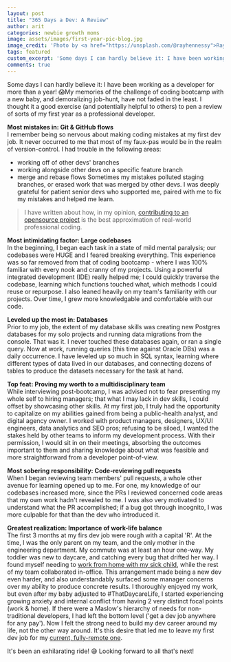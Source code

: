 ```yaml
---
layout: post
title: "365 Days a Dev: A Review"
author: arit
categories: newbie growth moms
image: assets/images/first-year-pic-blog.jpg
image_credit: 'Photo by <a href="https://unsplash.com/@rayhennessy">Ray Hennessy</a> on <a href="https://unsplash.com/s/photos/fireworks">Unsplash</a>'
tags: featured
custom_excerpt: 'Some days I can hardly believe it: I have been working as a developer for more than a year! 😱'
comments: true
---
```


Some days I can hardly believe it: I have been working as a developer for more than a year! 😱My memories of the challenge of coding bootcamp with a new baby, and demoralizing job-hunt, have not faded in the least. I thought it a good exercise (and potentially helpful to others) to pen a review of sorts of my first year as a professional developer. 

**Most mistakes in: Git & GitHub flows**<br />
I remember being so nervous about making coding mistakes at my first dev job. It never occurred to me that most of my faux-pas would be in the realm of version-control. I had trouble in the following areas:
- working off of other devs' branches
- working alongside other devs on a specific feature branch
- merge and rebase flows
Sometimes my mistakes polluted staging branches, or erased work that was merged by other devs. I was deeply grateful for patient senior devs who supported me, paired with me to fix my mistakes and helped me learn.

> I have written about how, in my opinion, [contributing to an opensource project](https://arit.dev/opensource/) is the best approximation of real-world professional coding.

**Most intimidating factor: Large codebases**<br />
In the beginning, I began each task in a state of mild mental paralysis; our codebases were HUGE and I feared breaking everything. This experience was so far removed from that of coding bootcamp - where I was 100% familiar with every nook and cranny of my projects. Using a powerful integrated development (IDE) really helped me; I could quickly traverse the codebase, learning which functions touched what, which methods I could reuse or repurpose. I also leaned heavily on my team's familiarity with our projects. Over time, I grew more knowledgable and comfortable with our code.

**Leveled up the most in: Databases**<br />
Prior to my job, the extent of my database skills was creating new Postgres databases for my solo projects and running data migrations from the console. That was it. I never touched these databases again, or ran a single query. Now at work, running queries (this time against Oracle DBs) was a daily occurrence. I have leveled up so much in SQL syntax, learning where different types of data lived in our databases, and connecting dozens of tables to produce the datasets necessary for the task at hand.

**Top feat: Proving my worth to a multidisciplinary team**<br />
While interviewing post-bootcamp, I was advised not to fear presenting my whole self to hiring managers; that what I may lack in dev skills, I could offset by showcasing other skills. At my first job, I truly had the opportunity to capitalize on my abilities gained from being a public-health analyst, and digital agency owner. I worked with product managers, designers, UX/UI engineers, data analytics and SEO pros; refusing to be siloed, I wanted the stakes held by other teams to inform my development process. With their permission, I would sit in on their meetings, absorbing the outcomes important to them and sharing knowledge about what was feasible and more straightforward from a developer point-of-view.

**Most sobering responsibility: Code-reviewing pull requests**<br />
When I began reviewing team members' pull requests, a whole other avenue for learning opened up to me. For one, my knowledge of our codebases increased more, since the PRs I reviewed concerned code areas that my own work hadn't revealed to me. I was also very motivated to understand what the PR accomplished; if a bug got through incognito, I was more culpable for that than the dev who introduced it.

**Greatest realization: Importance of work-life balance**<br />
The first 3 months at my firs dev job were rough with a capital 'R'. At the time, I was the only parent on my team, and the only mother in the engineering department. My commute was at least an hour one-way. My toddler was new to daycare, and catching every bug that drifted her way. I found myself needing to [work from home with my sick child]([https://arit.dev/working-from-home-with-sick-child/](https://arit.dev/working-from-home-with-sick-child/)), while the rest of my team collaborated in-office. This arrangement made being a new dev even harder, and also understandably surfaced some manager concerns over my ability to produce concrete results. I thoroughly enjoyed my work, but even after my baby adjusted to #ThatDaycareLife, I started experiencing growing anxiety and internal conflict from having 2 very distinct focal points (work & home). If there were a Maslow's hierarchy of needs for non-traditional developers, I had left the bottom level ('get a dev job anywhere for any pay'). Now I felt the strong need to build my dev career around my life, not the other way around. It's this desire that led me to leave my first dev job for my [current, fully-remote one](https://dev.to/msarit/somebody-pinch-me-i-m-joining-dev-93d).

It's been an exhilarating ride! 😅 Looking forward to all that's next!

